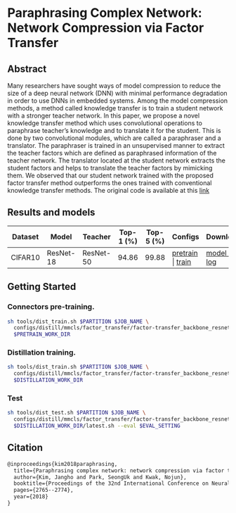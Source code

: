 # Paraphrasing Complex Network: Network Compression via Factor Transfer

## Abstract

Many researchers have sought ways of model compression to reduce the size of a deep neural network (DNN) with minimal performance degradation in order to use DNNs in embedded systems. Among the model compression methods, a method called knowledge transfer is to train a student network with a stronger teacher network. In this paper, we propose a novel knowledge transfer method which uses convolutional operations to paraphrase teacher’s knowledge and to translate it for the student. This is done by two convolutional modules, which are called a paraphraser and a translator. The paraphraser is trained in an unsupervised manner to extract the teacher factors which are defined as paraphrased information of the teacher network. The translator located at the student network extracts the student factors and helps to translate the teacher factors by mimicking them. We observed that our student network trained with the proposed factor transfer method outperforms the ones trained with conventional knowledge transfer methods. The original code is available at this [link](https://github.com/Jangho-Kim/Factor-Transfer-pytorch)

## Results and models

| Dataset | Model     | Teacher   | Top-1 (%) | Top-5 (%) | Configs                                                                                                                                                            | Download          |
| ------- | --------- | --------- | --------- | --------- | ------------------------------------------------------------------------------------------------------------------------------------------------------------------ | ----------------- |
| CIFAR10 | ResNet-18 | ResNet-50 | 94.86     | 99.88     | [pretrain](./factor-transfer_backbone_resnet50_resnet18_8xb32_cifar10_pretrain.py) \| [train](./factor-transfer_backbone_resnet50_resnet18_8xb32_cifar10_train.py) | [model & log](<>) |

## Getting Started

### Connectors pre-training.

```bash
sh tools/dist_train.sh $PARTITION $JOB_NAME \
  configs/distill/mmcls/factor_transfer/factor-transfer_backbone_resnet50_resnet18_8xb32_cifar10_pretrain.py \
  $PRETRAIN_WORK_DIR
```

### Distillation training.

```bash
sh tools/dist_train.sh $PARTITION $JOB_NAME \
  configs/distill/mmcls/factor_transfer/factor-transfer_backbone_resnet50_resnet18_8xb32_cifar10_train.py \
  $DISTILLATION_WORK_DIR
```

### Test

```bash
sh tools/dist_test.sh $PARTITION $JOB_NAME \
  configs/distill/mmcls/factor_transfer/factor-transfer_backbone_resnet50_resnet18_8xb32_cifar10_train.py \
  $DISTILLATION_WORK_DIR/latest.sh --eval $EVAL_SETTING
```

## Citation

```latex
@inproceedings{kim2018paraphrasing,
  title={Paraphrasing complex network: network compression via factor transfer},
  author={Kim, Jangho and Park, SeongUk and Kwak, Nojun},
  booktitle={Proceedings of the 32nd International Conference on Neural Information Processing Systems},
  pages={2765--2774},
  year={2018}
}
```
